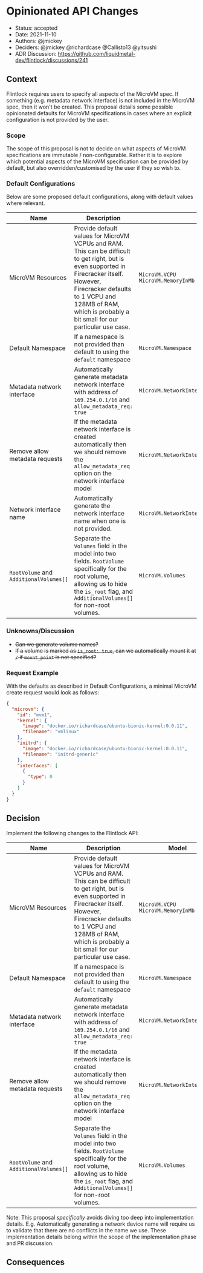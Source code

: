 # Opinionated API Changes

- Status: accepted
- Date: 2021-11-10
- Authors: @jmickey
- Deciders: @jmickey @richardcase @Callisto13 @yitsushi
- ADR Discussion: https://github.com/liquidmetal-dev/flintlock/discussions/241

## Context

Flintlock requires users to specify all aspects of the MicroVM spec. If something (e.g. metadata network interface) is not included in the MicroVM spec, then it won't be created. This proposal details some possible opinionated defaults for MicroVM specifications in cases where an explicit configuration is not provided by the user.

### Scope

The scope of this proposal is not to decide on what aspects of MicroVM specifications are immutable / non-configurable. Rather it is to explore which potential aspects of the MicroVM specification can be provided by default, but also overridden/customised by the user if they so wish to.

### Default Configurations

Below are some proposed default configurations, along with default values where relevant.

| Name                                   | Description                                                                                                                                                                                                                                             | Model                                                         | Value                                                    |
| -------------------------------------- | ------------------------------------------------------------------------------------------------------------------------------------------------------------------------------------------------------------------------------------------------------- | ------------------------------------------------------------- | -------------------------------------------------------- |
| MicroVM Resources <img width="150px"/> | Provide default values for MicroVM VCPUs and RAM. This can be difficult to get right, but is even supported in Firecracker itself. However, Firecracker defaults to 1 VCPU and 128MB of RAM, which is probably a bit small for our particular use case. | `MicroVM.VCPU`<br />`MicroVM.MemoryInMb` <img width="400px"/> | `vcpu: 2`<br />`memory_in_mb: 1024` <img width="400px"/> |
| Default Namespace                      | If a namespace is not provided than default to using the `default` namespace                                                                                                                                                                            | `MicroVM.Namespace`                                           | `default`                                                |
| Metadata network interface             | Automatically generate metadata network interface with address of `169.254.0.1/16` and `allow_metadata_req: true`                                                                                                                                       | `MicroVM.NetworkInterfaces`                                   | `169.254.0.1/16`                                         |
| Remove allow metadata requests         | If the metadata network interface is created automatically then we should remove the `allow_metadata_req` option on the network interface model                                                                                                         | `MicroVM.NetworkInterfaces`                                   |                                                          |
| Network interface name                 | Automatically generate the network interface name when one is not provided.                                                                                                                                                                             | `MicroVM.NetworkInterfaces[*].GuestDeviceName`                |                                                          |
| `RootVolume` and `AdditionalVolumes[]` | Separate the `Volumes` field in the model into two fields. `RootVolume` specifically for the root volume, allowing us to hide the `is_root` flag, and `AdditionalVolumes[]` for non-root volumes.                                                       | `MicroVM.Volumes`                                             | `MicroVM.RootVolume` and `MicroVM.AdditionalVolumes[]`   |

### Unknowns/Discussion

- ~~Can we generate volume names?~~
- ~~If a volume is marked as `is_root: true`, can we automatically mount it at `/` if `mount_point` is not specified?~~

### Request Example

With the defaults as described in Default Configurations, a minimal MicroVM create request would look as follows:

```json
{
  "microvm": {
    "id": "mvm1",
    "kernel": {
      "image": "docker.io/richardcase/ubuntu-bionic-kernel:0.0.11",
      "filename": "vmlinux"
    },
    "initrd": {
      "image": "docker.io/richardcase/ubuntu-bionic-kernel:0.0.11",
      "filename": "initrd-generic"
    },
    "interfaces": [
      {
        "type": 0
      }
    ]
  }
}
```

## Decision

Implement the following changes to the Flintlock API:

| Name                                   | Description                                                                                                                                                                                                                                             | Model                                                         | Value                                                    |
| -------------------------------------- | ------------------------------------------------------------------------------------------------------------------------------------------------------------------------------------------------------------------------------------------------------- | ------------------------------------------------------------- | -------------------------------------------------------- |
| MicroVM Resources <img width="100px"/> | Provide default values for MicroVM VCPUs and RAM. This can be difficult to get right, but is even supported in Firecracker itself. However, Firecracker defaults to 1 VCPU and 128MB of RAM, which is probably a bit small for our particular use case. | `MicroVM.VCPU`<br />`MicroVM.MemoryInMb` <img width="200px"/> | `vcpu: 2`<br />`memory_in_mb: 1024` <img width="200px"/> |
| Default Namespace                      | If a namespace is not provided than default to using the `default` namespace                                                                                                                                                                            | `MicroVM.Namespace`                                           | `default`                                                |
| Metadata network interface             | Automatically generate metadata network interface with address of `169.254.0.1/16` and `allow_metadata_req: true`                                                                                                                                       | `MicroVM.NetworkInterfaces`                                   | `169.254.0.1/16`                                         |
| Remove allow metadata requests         | If the metadata network interface is created automatically then we should remove the `allow_metadata_req` option on the network interface model                                                                                                         | `MicroVM.NetworkInterfaces`                                   |                                                          |
| `RootVolume` and `AdditionalVolumes[]` | Separate the `Volumes` field in the model into two fields. `RootVolume` specifically for the root volume, allowing us to hide the `is_root` flag, and `AdditionalVolumes[]` for non-root volumes.                                                       | `MicroVM.Volumes`                                             | `MicroVM.RootVolume` and `MicroVM.AdditionalVolumes[]`   |

Note: This proposal _specifically_ avoids diving too deep into implementation details. E.g. Automatically generating a network device name will require us to validate that there are no conflicts in the name we use. These implementation details belong within the scope of the implementation phase and PR discussion.

## Consequences

<!-- Whats the result or impact of this decision. Does anything need to change and are new GitHub issues created as a result -->
